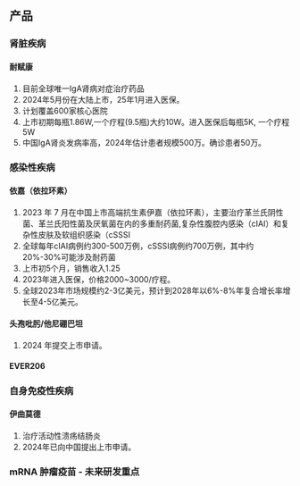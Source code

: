 ## 产品

### 肾脏疾病
#### 耐赋康
1. 目前全球唯一IgA肾病对症治疗药品
2. 2024年5月份在大陆上市，25年1月进入医保。
3. 计划覆盖600家核心医院
4. 上市初期每瓶1.86W,一个疗程(9.5瓶)大约10W。进入医保后每瓶5K, 一个疗程5W
5. 中国IgA肾炎发病率高，2024年估计患者规模500万。确诊患者50万。
### 感染性疾病
#### 依嘉（依拉环素）
1. 2023 年 7 月在中国上市高端抗生素伊嘉（依拉环素），主要治疗革兰氏阴性菌、革兰氏阳性菌及厌氧菌在内的多重耐药菌,复杂性腹腔内感染（cIAI）和复杂性皮肤及软组织感染（cSSSI
2. 全球每年cIAI病例约300-500万例，cSSSI病例约700万例，其中约20%-30%可能涉及耐药菌
3. 上市初5个月，销售收入1.25
4. 2023年进入医保，价格2000~3000/疗程。
5. 全球2023年市场规模约2-3亿美元，预计到2028年以6%-8%年复合增长率增长至4-5亿美元。

#### 头孢吡肟/他尼硼巴坦
1. 2024 年提交上市申请。

#### EVER206

### 自身免疫性疾病
#### 伊曲莫德
1. 治疗活动性溃疡结肠炎
2. 2024年已向中国提出上市申请。
#### 

### mRNA 肿瘤疫苗 - 未来研发重点
